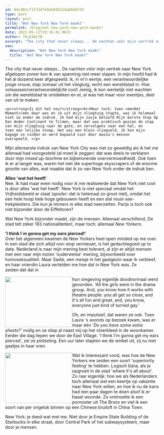 ```yaml
---
id: 8dcd01cf1f3347e9a584431da65b8f24
type: post
layout: post
title: "Wat New York New York maakt"
permalink: /blog/wat-new-york-new-york-maakt/
date: 2022-05-11T19:16:41.067Z
author: 7biA1WiYB
excerpt: "The city that never sleeps... De nachten vóór mijn vertrek naar New York afgelopen zomer kon ik van spanning niet meer slapen. In mijn hoofd had ik het al duizend keer afgespeeld: ik, in m'n eentje, een verantwoordelijke jonge vrouw, stap zomaar uit het vliegtuig, recht een wereldstad in. Hoe volwassen/verantwoordelijk/té cool! Jemig, ik kon werkelijk niet wachten om die wereldstad te ontdekken en er, al was het maar voor eventjes, deel van uit te maken.  "
seo:
  description: "Wat New York New York maakt"
  title: "Wat New York New York maakt"
---
```

The city that never sleeps... De nachten vóór mijn vertrek naar New York afgelopen zomer kon ik van spanning niet meer slapen. In mijn hoofd had ik het al duizend keer afgespeeld: ik, in m'n eentje, een verantwoordelijke jonge vrouw, stap zomaar uit het vliegtuig, recht een wereldstad in. Hoe volwassen/verantwoordelijk/té cool! Jemig, ik kon werkelijk niet wachten om die wereldstad te ontdekken en er, al was het maar voor eventjes, deel van uit te maken.  

    <p><strong>Is dit het nou?</strong><br>Maar toch: toen <em>Het Moment</em> daar was en ik uit mijn vliegtuig stapte, was ik helemaal niet zo onder de indruk. Ik had mijn zusje beloofd Mijn Eerste Stap Op Een Ander Continent te filmen, maar dat was praktisch gezien de stap van mijn vliegtuig naar de gate, en vervolgens naar een hal, en toen een lelijke stoep. Het was een klein vliegveld, ik kon mijn bagage zo vinden en werd bepaald niet door massa's mensen overspoeld. </p>
<p>Mijn allereerste indruk van New York City was niet zo geweldig als ik het me allemaal had voorgesteld (al moet ik zeggen: dat was deels te verklaren door mijn mixed up-bioritme en bijbehorende oververmoeidheid). Ook toen ik er al langer was, waren het niet die superhoge skyscrapers of de enorme grootte van alles, wat maakte dat ik zo van New York onder de indruk ben.</p>
<p><strong>Alles 'wat het heeft'</strong><br>Nee. Ik had maar even nodig voor ik me realiseerde dat New York niet cool is door alles 'wat het heeft'. New York is niet speciaal omdat het Vrijheidsbeeld er staat (<em>spoiler</em>: dat is helemaal zo groot niet), omdat het een hele hoop hele hoge gebouwen heeft en een stel must-see-trekpleisters. Die kun je immers in elke stad neerzetten. Parijs is toch ook niet bijzonder door de Eiffeltoren?</p>
<p>Wat New York bijzonder maakt, zijn de mensen. Allemaal verschillend, De stad telt zeker 193 nationaliteiten!, maar toch: allemaal <em>New Yorkers</em>.</p>
<p><strong>'I think I´m gonna get my ears pierced!'</strong><br>Over het algemeen kwamen de New Yorkers heel open minded op me over. In een stad die zich altijd non-stop vernieuwt, is het gedachtegoed up to date. Nederland is naar mijn mening best tolerant, al zijn er altijd mensen met een naar mijn inzien 'ouderwetse' mening, bijvoorbeeld over homoseksualiteit. Maar Sadie, een meisje in het gastgezin waar ik verbleef, en haar vriendin Laura vertelden me hoe dat in New York was. Ze zeiden dat dat in </p>
<p><div class="media media-element-container media-teaser media-float-left"><div id="file-11927" class="file file-image file-image-jpeg">

        
  
  <div class="content">
    <a href="/files/cimg5516jpg-0"><img height="165" width="220" style="font-size: 13.008px; line-height: 20.0063px; float: left;" class="media-element file-teaser" src="https://original.sevendays.nl/sites/default/files/styles/medium/public/CIMG5516_0.JPG?itok=XlOyyANw" alt=""></a>  </div>

  
</div>
</div>
<p>hun omgeving eigenlijk doodnormaal werd gevonden. 'All the girls were in the drama group. And, you know how it works with theatre people: you all get so close, and it's all fun and great, and, you know, everyone just kind of turned gay.'</p>
<p>Oh, en impulsief, dat waren ze ook. Toen Laura 's avonds op bezoek kwam, was er maar één '<em>Do you have some extra sheets?'</em> nodig en ze sliep al naast mij op het vloerkleed in de woonkamer. Eerder die dag liepen we door de East Village. 'I think I'm gonna get my ears pierced', zei ze plotseling. Een uur later stapten we de winkel uit, zij nu met gaatjes in haar oren.</p>
<p><div class="media media-element-container media-teaser media-float-left"><div id="file-11915" class="file file-image file-image-jpeg">

        
  
  <div class="content">
    <a href="/files/cimg5629jpg"><img height="165" width="220" style="width: 220px; height: 165px; float: left;" class="media-element file-teaser" src="https://original.sevendays.nl/sites/default/files/styles/medium/public/CIMG5629.JPG?itok=M7IdUsO3" alt=""></a>  </div>

  
</div>
</div>
<p>Wat ik interessant vond, was hoe de New Yorkers me zeiden een soort 'superiority feeling' te hebben. Logisch bijna, als je opgroeit in de stad 'where it's all about'. Zo raar eigenlijk: hoe we als Nederlanders toch allemaal wel een keertje op vakantie naar New York willen, en hoe ik nu de kans had een paar dagen te doen alsof ik er haast woonde. Zo ontmoette ik een pornoster uit The Bronx en viel ik een soort van per ongeluk binnen op een Chinese bruiloft in China Town. </p>
<p>New York: je deed wat met me. Niet door je Empire State Building of de Starbucks in elke straat, door Central Park of het subwaysysteem, maar door je mensen. </p>  
